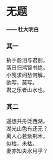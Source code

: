 # 无题

**—— 杜大明白**

### 其一

执手盈泪与君别，    
落日归鸿锦书绝。    
小笺求问愁何解，    
欲写，莫写。    
君之乐者山水也。  

### 其二

遥想共舟泛西湖，    
湖光山色有还无？     
离人心若紫荆木，     
似枯，未枯。     
妻亦知夫水月乎？